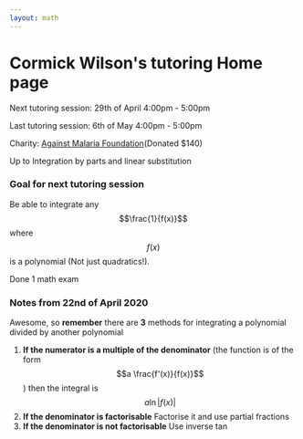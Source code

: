 ```yaml
---
layout: math
---
```

# Cormick Wilson's tutoring Home page

Next tutoring session: 29th of April 4:00pm - 5:00pm

Last tutoring session: 6th of May 4:00pm - 5:00pm

Charity: [Against Malaria Foundation](https://www.againstmalaria.com/)(Donated $140)

Up to Integration by parts and linear substitution

### Goal for next tutoring session
Be able to integrate any $$\frac{1}{f(x)}$$ where $$f(x)$$ is a polynomial (Not just quadratics!).

Done 1 math exam

### Notes from 22nd of April 2020
Awesome, so **remember** there are **3** methods for integrating a polynomial
divided by another polynomial

1. **If the numerator is a multiple of the denominator** (the function is of the
   form $$a \frac{f'(x)}{f(x)}$$) then the integral is $$a \ln{|f(x)|}$$
2. **If the denominator is factorisable** Factorise it and use partial fractions
3. **If the denominator is not factorisable** Use inverse tan



